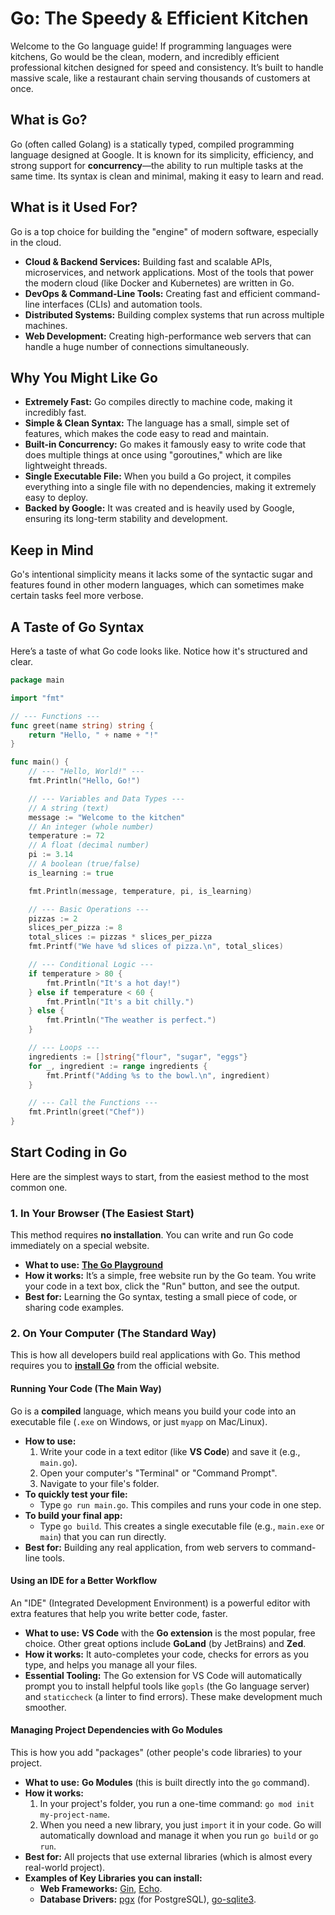 # Go: The Speedy & Efficient Kitchen

Welcome to the Go language guide! If programming languages were kitchens, Go would be the clean, modern, and incredibly efficient professional kitchen designed for speed and consistency. It’s built to handle massive scale, like a restaurant chain serving thousands of customers at once.

## What is Go?

Go (often called Golang) is a statically typed, compiled programming language designed at Google. It is known for its simplicity, efficiency, and strong support for **concurrency**—the ability to run multiple tasks at the same time. Its syntax is clean and minimal, making it easy to learn and read.

## What is it Used For?

Go is a top choice for building the "engine" of modern software, especially in the cloud.

*   **Cloud & Backend Services:** Building fast and scalable APIs, microservices, and network applications. Most of the tools that power the modern cloud (like Docker and Kubernetes) are written in Go.
*   **DevOps & Command-Line Tools:** Creating fast and efficient command-line interfaces (CLIs) and automation tools.
*   **Distributed Systems:** Building complex systems that run across multiple machines.
*   **Web Development:** Creating high-performance web servers that can handle a huge number of connections simultaneously.

## Why You Might Like Go

*   **Extremely Fast:** Go compiles directly to machine code, making it incredibly fast.
*   **Simple & Clean Syntax:** The language has a small, simple set of features, which makes the code easy to read and maintain.
*   **Built-in Concurrency:** Go makes it famously easy to write code that does multiple things at once using "goroutines," which are like lightweight threads.
*   **Single Executable File:** When you build a Go project, it compiles everything into a single file with no dependencies, making it extremely easy to deploy.
*   **Backed by Google:** It was created and is heavily used by Google, ensuring its long-term stability and development.

## Keep in Mind

Go's intentional simplicity means it lacks some of the syntactic sugar and features found in other modern languages, which can sometimes make certain tasks feel more verbose.

## A Taste of Go Syntax

Here’s a taste of what Go code looks like. Notice how it's structured and clear.

```go
package main

import "fmt"

// --- Functions ---
func greet(name string) string {
	return "Hello, " + name + "!"
}

func main() {
	// --- "Hello, World!" ---
	fmt.Println("Hello, Go!")

	// --- Variables and Data Types ---
	// A string (text)
	message := "Welcome to the kitchen"
	// An integer (whole number)
	temperature := 72
	// A float (decimal number)
	pi := 3.14
	// A boolean (true/false)
	is_learning := true

	fmt.Println(message, temperature, pi, is_learning)

	// --- Basic Operations ---
	pizzas := 2
	slices_per_pizza := 8
	total_slices := pizzas * slices_per_pizza
	fmt.Printf("We have %d slices of pizza.\n", total_slices)

	// --- Conditional Logic ---
	if temperature > 80 {
		fmt.Println("It's a hot day!")
	} else if temperature < 60 {
		fmt.Println("It's a bit chilly.")
	} else {
		fmt.Println("The weather is perfect.")
	}

	// --- Loops ---
	ingredients := []string{"flour", "sugar", "eggs"}
	for _, ingredient := range ingredients {
		fmt.Printf("Adding %s to the bowl.\n", ingredient)
	}

	// --- Call the Functions ---
	fmt.Println(greet("Chef"))
}
```

## Start Coding in Go

Here are the simplest ways to start, from the easiest method to the most common one.

### 1. In Your Browser (The Easiest Start)

This method requires **no installation**. You can write and run Go code immediately on a special website.

*   **What to use:** [**The Go Playground**](https://go.dev/play/)
*   **How it works:** It’s a simple, free website run by the Go team. You write your code in a text box, click the "Run" button, and see the output.
*   **Best for:** Learning the Go syntax, testing a small piece of code, or sharing code examples.

### 2. On Your Computer (The Standard Way)

This is how all developers build real applications with Go. This method requires you to [**install Go**](https://go.dev/doc/install) from the official website.

#### Running Your Code (The Main Way)

Go is a **compiled** language, which means you build your code into an executable file (`.exe` on Windows, or just `myapp` on Mac/Linux).

*   **How to use:**
    1.  Write your code in a text editor (like **VS Code**) and save it (e.g., `main.go`).
    2.  Open your computer's "Terminal" or "Command Prompt".
    3.  Navigate to your file's folder.
*   **To quickly test your file:**
    *   Type `go run main.go`. This compiles and runs your code in one step.
*   **To build your final app:**
    *   Type `go build`. This creates a single executable file (e.g., `main.exe` or `main`) that you can run directly.
*   **Best for:** Building any real application, from web servers to command-line tools.

#### Using an IDE for a Better Workflow

An "IDE" (Integrated Development Environment) is a powerful editor with extra features that help you write better code, faster.

*   **What to use:** **VS Code** with the **Go extension** is the most popular, free choice. Other great options include **GoLand** (by JetBrains) and **Zed**.
*   **How it works:** It auto-completes your code, checks for errors as you type, and helps you manage all your files.
*   **Essential Tooling:** The Go extension for VS Code will automatically prompt you to install helpful tools like `gopls` (the Go language server) and `staticcheck` (a linter to find errors). These make development much smoother.

#### Managing Project Dependencies with Go Modules

This is how you add "packages" (other people's code libraries) to your project.

*   **What to use:** **Go Modules** (this is built directly into the `go` command).
*   **How it works:**
    1.  In your project's folder, you run a one-time command: `go mod init my-project-name`.
    2.  When you need a new library, you just `import` it in your code. Go will automatically download and manage it when you run `go build` or `go run`.
*   **Best for:** All projects that use external libraries (which is almost every real-world project).
*   **Examples of Key Libraries you can install:**
    *   **Web Frameworks:** [Gin](https://gin-gonic.com/), [Echo](https://echo.labstack.com/).
    *   **Database Drivers:** [pgx](https://github.com/jackc/pgx) (for PostgreSQL), [go-sqlite3](https://github.com/mattn/go-sqlite3).
